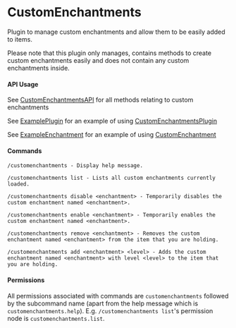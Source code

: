 # CustomEnchantments
Plugin to manage custom enchantments and allow them to be easily added to items.

Please note that this plugin only manages, contains methods to create custom enchantments easily and does not contain any custom enchantments inside.

#### API Usage
See [CustomEnchantmentsAPI](https://github.com/Naaathan/CustomEnchantments/tree/master/src/main/java/net/kyuzi/customenchantments/CustomEnchantmentsAPI.java) for all methods relating to custom enchantments

See [ExamplePlugin](https://github.com/Naaathan/CustomEnchantments/tree/master/src/test/java/ExamplePlugin.java) for an example of using [CustomEnchantmentsPlugin](https://github.com/Naaathan/CustomEnchantments/tree/master/net/kyuzi/customenchantments/plugin/CustomEnchantmentsPlugin.java)

See [ExampleEnchantment](https://github.com/Naaathan/CustomEnchantments/tree/master/src/test/java/ExampleEnchantment.java) for an example of using [CustomEnchantment](https://github.com/Naaathan/CustomEnchantments/tree/master/net/kyuzi/customenchantments/enchantment/CustomEnchantment.java)


#### Commands

`/customenchantments - Display help message.`

`/customenchantments list - Lists all custom enchantments currently loaded.`

`/customenchantments disable <enchantment> - Temporarily disables the custom enchantment named <enchantment>.`

`/customenchantments enable <enchantment> - Temporarily enables the custom enchantment named <enchantment>.`

`/customenchantments remove <enchantment> - Removes the custom enchantment named <enchantment> from the item that you are holding.`

`/customenchantments add <enchantment> <level> - Adds the custom enchantment named <enchantment> with level <level> to the item that you are holding.`

#### Permissions

All permissions associated with commands are `customenchantments` followed by the subcommand name (apart from the help message which is `customenchantments.help`). E.g. `/customenchantments list`'s permission node is `customenchantments.list`.
